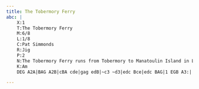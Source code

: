 ```yaml
---
title: The Tobermory Ferry
abc: |
    X:1
    T:The Tobermory Ferry
    M:6/8
    L:1/8
    C:Pat Simmonds
    R:Jig
    P:2
    N:The Tobermory Ferry runs from Tobermory to Manatoulin Island in Lake Huron. The island is the spiritual heart for many of North America's First Nation peoples.
    K:Am
    DEG A2A|BAG A2B|cBA cde|gag edB|~c3 ~d3|edc Bce|edc BAG|1 EGB A3:||2 EGB A2B||:!~c3 ecc|gcc ecc|~B3 dBd|ded dBG|~c3 ecc|gcc Bcd|edc BAG|1 EGB A2B:||2 EGB A3||

---
```

